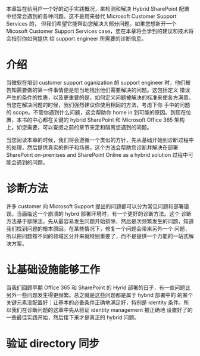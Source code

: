本章旨在给用户一个好的动手实践概况，来检测和解决 Hybrid SharePoint 配置中经常会遇到的各种问题。这不是用来替代 Microsoft Customer Support Services 的，
但我们希望它能帮助您解决大部分问题。如果您想新开一个 Micosoft Customer Support Services case，您在本章将会学到的建议和技术将会指引你如何提供
给 support engineer 所需要的诊断信息。

介绍
====
当微软在培训 customer support oganization 的 support engineer 时，他们被告知需要做的第一件事情便是恰当地找出他们需要解决的问题。这包括定义
错误产生的条件的性质，以及更重要的是，如何定义问题被解决的标准来使各方满意。当您在解决问题的时候，我们强烈建议你使用相同的方法，考虑下你
手中的问题的 scope。不管你遇到什么问题，这会帮助你 home in 到可能的原因。到现在位置，本书的中心都在关键的 hybrid SharePoint 和 Microsoft 
Office 365 架构上，如您需要，可以查阅之前的章节来定和隔离您遇到的问题。

当您阅读本章的时候，我们将会遵循一个类似的方针，先从基础开始到诊断过程中的处理，然后提供真实的例子和场景。这个方法会帮助您诊断并解决在部署
SharePoint on-premises and SharePoint Online as a hybrid solution 过程中可能会遇到的问题。

诊断方法
========
许多 customer 向 Microsoft Support 提出的问题都可以分为常见问题和部署错误。当面临这一个崩溃的 hybrd 部署环境时，有一个更好的诊断方法。这个
诊断方法基于排除法，先从最容易发生问题开始排除，然后是次频繁发生的问题，知道我们找到问题的根本原因。在某些情况下，修复一个问题会带来另外一个
问题，所以把问题按不同的领域区分开来就特别重要了，而不是提供一个万能的一站式解决方案。

让基础设施能够工作
=================
当我们回顾早期 Office 365 和 SharePoint 的 Hyrid 部署的日子，有一些问题比另外一些问题发生得更频繁。总之就是这些问题都是属于 hybrid 部署中的
的某个关键元素没配置好：让基本的必备条件正确地满足好，特别是 identity 条件。所以我们在诊断问题的这章中先从验证 identity management 被正确地
设置好了的一些最佳实践开始，然后接下来才是真正的 hybrid 问题。

验证 directory 同步
===================
